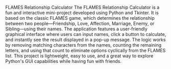FLAMES Relationship Calculator
The FLAMES Relationship Calculator is a fun and interactive mini-project developed using Python and Tkinter. It is based on the classic FLAMES game, which determines the relationship between two people—Friendship, Love, Affection, Marriage, Enemy, or Sibling—using their names. The application features a user-friendly graphical interface where users can input names, click a button to calculate, and instantly see the result displayed in a pop-up message. The logic works by removing matching characters from the names, counting the remaining letters, and using that count to eliminate options cyclically from the FLAMES list. This project is lightweight, easy to use, and a great way to explore Python's GUI capabilities while having fun with friends.
